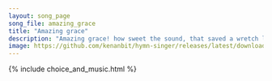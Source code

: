 ```yaml
---
layout: song_page
song_file: amazing_grace
title: "Amazing grace"
description: "Amazing grace! how sweet the sound, that saved a wretch like me! I once was lost, but now am found, was blind, but now I see.  'Twas grace that taught... christian 4part acapella 6verse musicbyother textbyother chords"
image: https://github.com/kenanbit/hymn-singer/releases/latest/download/amazing_grace-trad.png
---
```


{% include choice_and_music.html %}